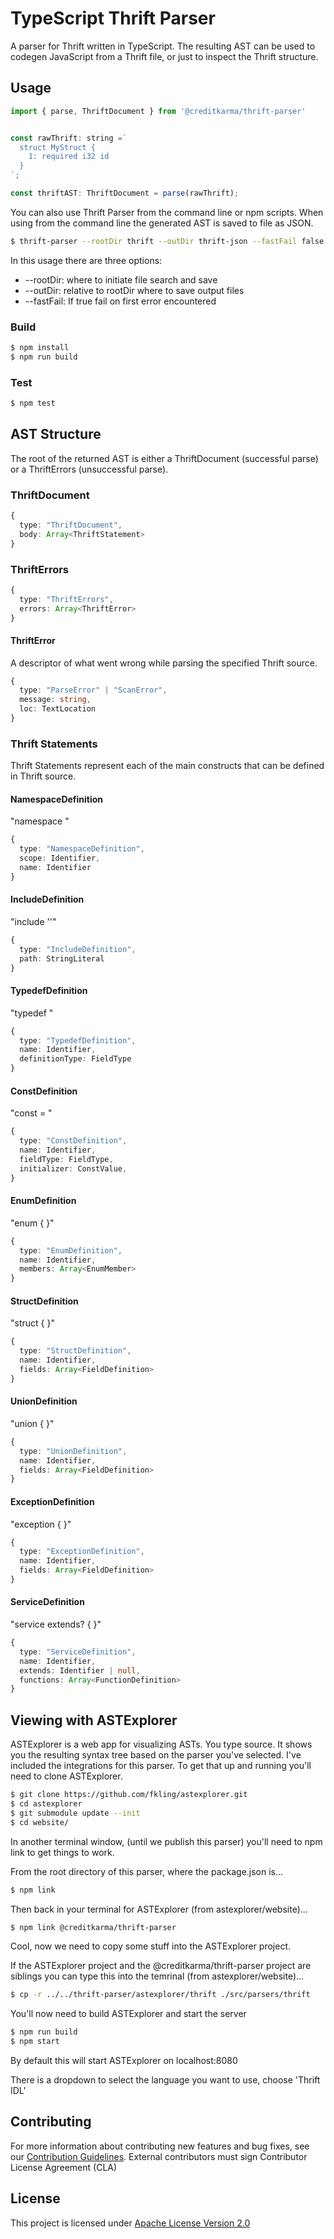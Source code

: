 # TypeScript Thrift Parser

A parser for Thrift written in TypeScript. The resulting AST can be used to codegen JavaScript from a Thrift file, or just to inspect the Thrift structure.

## Usage

```js
import { parse, ThriftDocument } from '@creditkarma/thrift-parser'


const rawThrift: string =`
  struct MyStruct {
    1: required i32 id
  }
`;

const thriftAST: ThriftDocument = parse(rawThrift);
```

You can also use Thrift Parser from the command line or npm scripts. When using from the command line the generated AST is saved to file as JSON.

```sh
$ thrift-parser --rootDir thrift --outDir thrift-json --fastFail false some_file.thrift
```

In this usage there are three options:

* --rootDir: where to initiate file search and save
* --outDir: relative to rootDir where to save output files
* --fastFail: If true fail on first error encountered

### Build

```sh
$ npm install
$ npm run build
```

### Test

```sh
$ npm test
```

## AST Structure

The root of the returned AST is either a ThriftDocument (successful parse) or a ThriftErrors (unsuccessful parse).

### ThriftDocument

```typescript
{
  type: "ThriftDocument",
  body: Array<ThriftStatement>
}
```

### ThriftErrors

```typescript
{
  type: "ThriftErrors",
  errors: Array<ThriftError>
}
```

#### ThriftError

A descriptor of what went wrong while parsing the specified Thrift source.

```typescript
{
  type: "ParseError" | "ScanError",
  message: string,
  loc: TextLocation
}
```

### Thrift Statements

Thrift Statements represent each of the main constructs that can be defined in Thrift source.

#### NamespaceDefinition

"namespace <identifier> <identifier>"

```typescript
{
  type: "NamespaceDefinition",
  scope: Identifier,
  name: Identifier
}
```

#### IncludeDefinition

"include '<path>'"

```typescript
{
  type: "IncludeDefinition",
  path: StringLiteral
}
```

#### TypedefDefinition

"typedef <field-type> <identifier>"

```typescript
{
  type: "TypedefDefinition",
  name: Identifier,
  definitionType: FieldType
}
```

#### ConstDefinition

"const <field-type> <identifier> = <initializer>"

```typescript
{
  type: "ConstDefinition",
  name: Identifier,
  fieldType: FieldType,
  initializer: ConstValue,
}
```

#### EnumDefinition

"enum <identifier> { <members> }"

```typescript
{
  type: "EnumDefinition",
  name: Identifier,
  members: Array<EnumMember>
}
```

#### StructDefinition

"struct <identifier> { <fields> }"

```typescript
{
  type: "StructDefinition",
  name: Identifier,
  fields: Array<FieldDefinition>
}
```

#### UnionDefinition

"union <identifier> { <fields> }"

```typescript
{
  type: "UnionDefinition",
  name: Identifier,
  fields: Array<FieldDefinition>
}
```

#### ExceptionDefinition

"exception <identifier> { <fields> }"

```typescript
{
  type: "ExceptionDefinition",
  name: Identifier,
  fields: Array<FieldDefinition>
}
```

#### ServiceDefinition

"service <identifier> extends? <identifier> { <functions> }"

```typescript
{
  type: "ServiceDefinition",
  name: Identifier,
  extends: Identifier | null,
  functions: Array<FunctionDefinition>
}
```

## Viewing with ASTExplorer

ASTExplorer is a web app for visualizing ASTs. You type source. It shows you the resulting syntax tree based on the parser you've selected. I've included the integrations for this parser. To get that up and running you'll need to clone ASTExplorer.

```sh
$ git clone https://github.com/fkling/astexplorer.git
$ cd astexplorer
$ git submodule update --init
$ cd website/
```

In another terminal window, (until we publish this parser) you'll need to npm link to get things to work.

From the root directory of this parser, where the package.json is...

```sh
$ npm link
```

Then back in your terminal for ASTExplorer (from astexplorer/website)...

```sh
$ npm link @creditkarma/thrift-parser
```

Cool, now we need to copy some stuff into the ASTExplorer project.

If the ASTExplorer project and the @creditkarma/thrift-parser project are siblings you can type this into the temrinal (from astexplorer/website)...

```sh
$ cp -r ../../thrift-parser/astexplorer/thrift ./src/parsers/thrift
```

You'll now need to build ASTExplorer and start the server

```sh
$ npm run build
$ npm start
```

By default this will start ASTExplorer on localhost:8080

There is a dropdown to select the language you want to use, choose 'Thrift IDL'

## Contributing

For more information about contributing new features and bug fixes, see our [Contribution Guidelines](https://github.com/creditkarma/CONTRIBUTING.md).
External contributors must sign Contributor License Agreement (CLA)

## License

This project is licensed under [Apache License Version 2.0](./LICENSE)